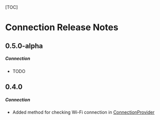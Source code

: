 [TOC]
# Connection Release Notes
## 0.5.0-alpha
##### Connection
* TODO
## 0.4.0
##### Connection
* Added method for checking Wi-Fi connection in [ConnectionProvider](lib-connection/src/main/java/ru/surfstudio/android/connection/ConnectionProvider.java)